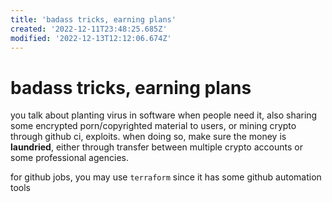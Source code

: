 ```yaml
---
title: 'badass tricks, earning plans'
created: '2022-12-11T23:48:25.685Z'
modified: '2022-12-13T12:12:06.674Z'
---
```


# badass tricks, earning plans

you talk about planting virus in software when people need it, also sharing some encrypted porn/copyrighted material to users, or mining crypto through github ci, exploits. when doing so, make sure the money is **laundried**, either through transfer between multiple crypto accounts or some professional agencies.

for github jobs, you may use `terraform` since it has some github automation tools
